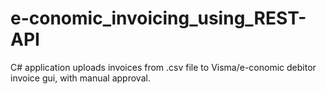 # e-conomic_invoicing_using_REST-API
C# application uploads invoices from .csv file to Visma/e-conomic debitor invoice gui, with manual approval.
